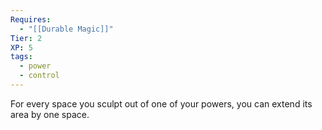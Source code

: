 ```yaml
---
Requires:
  - "[[Durable Magic]]"
Tier: 2
XP: 5
tags:
  - power
  - control
---
```

For every space you sculpt out of one of your powers, you can extend its area by one space.